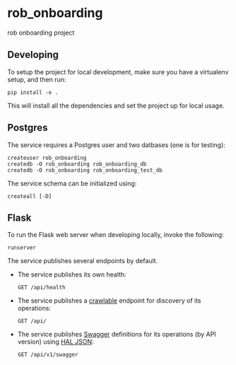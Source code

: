 # rob_onboarding

rob onboarding project


## Developing

To setup the project for local development, make sure you have a virtualenv setup, and then run:

    pip install -e .

This will install all the dependencies and set the project up for local usage.


## Postgres

The service requires a Postgres user and two datbases (one is for testing):

    createuser rob_onboarding
    createdb -O rob_onboarding rob_onboarding_db
    createdb -O rob_onboarding rob_onboarding_test_db

The service schema can be initialized using:

    createall [-D]


## Flask

To run the Flask web server when developing locally, invoke the following:

    runserver

The service publishes several endpoints by default.

 -  The service publishes its own health:

        GET /api/health

 -  The service publishes a [crawlable](https://en.wikipedia.org/wiki/HATEOAS) endpoint for discovery
    of its operations:

        GET /api/

 -  The service publishes [Swagger](http://swagger.io/) definitions for its operations (by API version)
    using [HAL JSON](http://stateless.co/hal_specification.html):

        GET /api/v1/swagger
